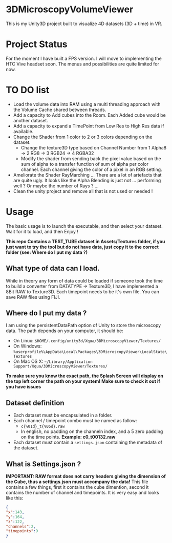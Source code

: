 # 3DMicroscopyVolumeViewer
This is my Unity3D project built to visualize 4D datasets (3D + time) in VR.

# Project Status
For the moment I have built a FPS version. I will move to implementing the HTC Vive headset soon. 
The menus and possibilities are quite limited for now. 

# TO DO list
- Load the volume data into RAM using a multi threading approach with the Volume Cache shared between threads.
- Add a capacity to Add cubes into the Room. Each Added cube would be another dataset. 
- Add a capacity to expand a TimePoint from Low Res to High Res data if available. 
- Change the Shader from 1 color to 2 or 3 colors depending on the dataset.
  - Change the texture3D type based on Channel Number from 1 Alpha8 -> 2 RG8 -> 3 RGB24 -> 4 RGBA32 
  - Modify the shader from sending back the pixel value based on the sum of alpha to a transfer function of sum of alpha per color channel. Each channel giving the color of a pixel in an RGB setting. 
- Ameliorate the Shader RayMarching ... There are a lot of artefacts that are quite ugly. It looks like the Alpha Blending is just not ... performing well ? Or maybe the number of Rays ? ... 
- Clean the unity project and remove all that is not used or needed !

# Usage 
The basic usage is to launch the executable, and then select your dataset. Wait for it to load, and then Enjoy ! 

**This repo Contains a TEST_TUBE dataset in Assets/Textures folder, if you just want to try the tool but do not have data, just copy it to the correct folder (see: Where do I put my data ?)**

## What type of data can I load.
While in theory any form of data could be loaded if someone took the time to build a converter from DATATYPE -> Texture3D, I have implemented a 8Bit RAW to Texture3D. 
Each timepoint needs to be it's own file. 
You can save RAW files using FIJI. 

## Where do I put my data ?
I am using the persistentDataPath option of Unity to store the microscopy data. The path depends on your computer, it should be: 
- On Linux: `$HOME/.config/unity3d/Xqua/3DMicroscopyViewer/Textures/`
- On Windows: `%userprofile%\AppData\Local\Packages\3DMicroscopyViewer\LocalState\Textures`
- On Mac OS X: `~/Library/Application Support/Xqua/3DMicroscopyViewer/Textures/`

**To make sure you know the exact path, the Splash Screen will display on the top left corner the path on your system! Make sure to check it out if you have issues**

## Dataset definition
- Each dataset must be encapsulated in a folder.
- Each channel / timepoint combo must be named as follow:
  - `c{%01d}_t{%05d}.raw`
  - In english, no padding on the channeln index, and a 5 zero padding on the time points. **Example: c0_t00132.raw** 
- Each dataset must contain a `settings.json` containing the metadata of the dataset.

## What is Settings.json ?
**IMPORTANT: RAW format does not carry headers giving the dimension of the Cube, thus a settings.json must accompany the data!**
This file contains a few things, first it contains the cube dimention, second it contains the number of channel and timepoints. It is very easy and looks like this:


```json
{
"x":143,
"y":164,
"z":122,
"channels":2,
"timepoints":9
}
```
  
